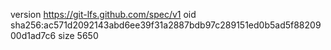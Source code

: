 version https://git-lfs.github.com/spec/v1
oid sha256:ac571d2092143abd6ee39f31a2887bdb97c289151ed0b5ad5f8820900d1ad7c6
size 5650
